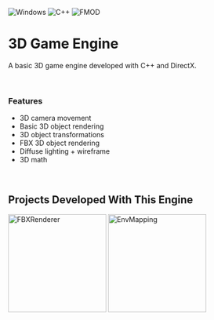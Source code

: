![Windows](https://img.shields.io/badge/Windows-0078D6?style=for-the-badge&logo=windows&logoColor=white) ![C++](https://img.shields.io/badge/c++-%2300599C.svg?style=for-the-badge&logo=c%2B%2B&logoColor=white)  ![FMOD](https://img.shields.io/badge/-fmod-000000?style=for-the-badge&logo=c%2B%2B&logoColor=white)  
# 3D Game Engine
A basic 3D game engine developed with C++ and DirectX.

<br />

### Features
* 3D camera movement
* Basic 3D object rendering
* 3D object transformations
* FBX 3D object rendering
* Diffuse lighting + wireframe
* 3D math

<br />

## Projects Developed With This Engine
[<img alt="FBXRenderer" height="200" src="https://github.com/xpsa0421/3D-Game-Engine/assets/71711432/0338951b-2588-42c8-842e-946b6ae93ed2"/>](https://github.com/xpsa0421/FBX-Renderer)
<img height="200" alt="EnvMapping" src="https://github.com/xpsa0421/3D-Game-Engine/assets/71711432/92745c7d-d98e-48a4-be61-6b6f342f58e1">
